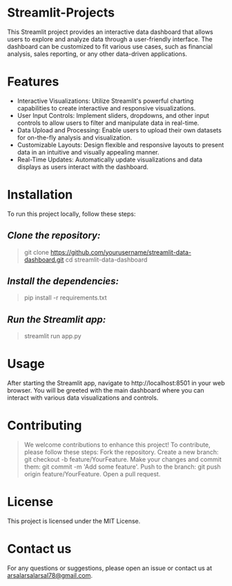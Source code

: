 # Streamlit-Projects
This Streamlit project provides an interactive data dashboard that allows users to explore and analyze data through a user-friendly interface. The dashboard can be customized to fit various use cases, such as financial analysis, sales reporting, or any other data-driven applications.
# Features
* Interactive Visualizations: Utilize Streamlit's powerful charting capabilities to create interactive and responsive visualizations.
* User Input Controls: Implement sliders, dropdowns, and other input controls to allow users to filter and manipulate data in real-time.
* Data Upload and Processing: Enable users to upload their own datasets for on-the-fly analysis and visualization.
* Customizable Layouts: Design flexible and responsive layouts to present data in an intuitive and visually appealing manner.
* Real-Time Updates: Automatically update visualizations and data displays as users interact with the dashboard.
# Installation
To run this project locally, follow these steps:
## *Clone the repository:*
> git clone https://github.com/yourusername/streamlit-data-dashboard.git
> cd streamlit-data-dashboard
## *Install the dependencies:*
> pip install -r requirements.txt
## *Run the Streamlit app:*
> streamlit run app.py
# Usage
After starting the Streamlit app, navigate to http://localhost:8501 in your web browser. You will be greeted with the main dashboard where you can interact with various data visualizations and controls.
# Contributing
> We welcome contributions to enhance this project! To contribute, please follow these steps:
Fork the repository.
Create a new branch: git checkout -b feature/YourFeature.
Make your changes and commit them: git commit -m 'Add some feature'.
Push to the branch: git push origin feature/YourFeature.
Open a pull request.
# License
This project is licensed under the MIT License.
# Contact us
For any questions or suggestions, please open an issue or contact us at arsalarsalarsal78@gmail.com.

